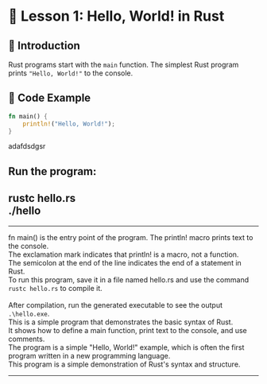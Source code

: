 # 🦀 Lesson 1: Hello, World! in Rust

## 📖 Introduction
Rust programs start with the `main` function. The simplest Rust program prints `"Hello, World!"` to the console.

## 📝 Code Example
```rust
fn main() {
    println!("Hello, World!");
}
```
adafdsdgsr
##  Run the program:

rustc hello.rs <br>
./hello
---
---
 fn main() is the entry point of the program. The println! macro prints text to the console.<br>
 The exclamation mark indicates that println! is a macro, not a function.<br>
 The semicolon at the end of the line indicates the end of a statement in Rust.<br>
 To run this program, save it in a file named hello.rs and use the command `rustc hello.rs` to compile it.<br>   
 After compilation, run the generated executable to see the output `.\hello.exe`. <br>
 This is a simple program that demonstrates the basic syntax of Rust.<br>
 It shows how to define a main function, print text to the console, and use comments. <br>
 The program is a simple "Hello, World!" example, which is often the first program written in a new programming language.<br>
 This program is a simple demonstration of Rust's syntax and structure.<br>

---